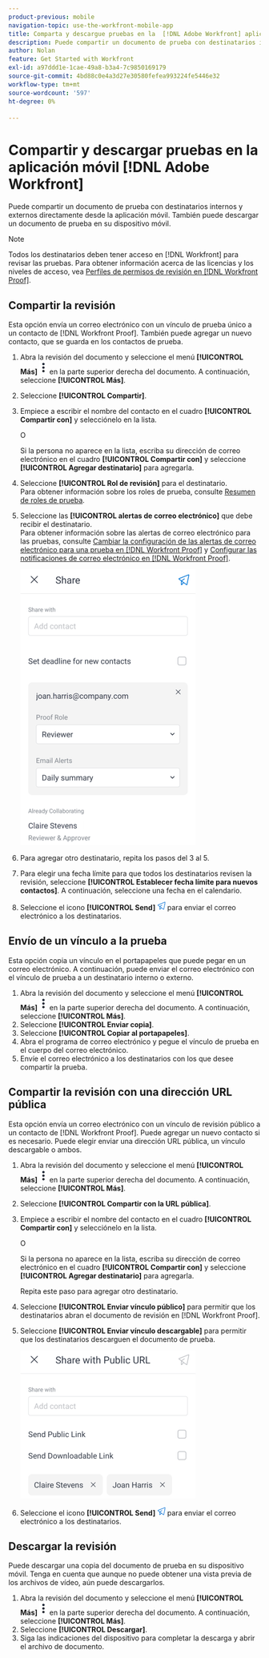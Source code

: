 ```yaml
---
product-previous: mobile
navigation-topic: use-the-workfront-mobile-app
title: Comparta y descargue pruebas en la  [!DNL Adobe Workfront] aplicación móvil
description: Puede compartir un documento de prueba con destinatarios internos y externos directamente desde la aplicación móvil. También puede descargar un documento de prueba en su dispositivo móvil.
author: Nolan
feature: Get Started with Workfront
exl-id: a97ddd1e-1cae-49a8-b3a4-7c9850169179
source-git-commit: 4bd88c0e4a3d27e30580fefea993224fe5446e32
workflow-type: tm+mt
source-wordcount: '597'
ht-degree: 0%

---
```


# Compartir y descargar pruebas en la aplicación móvil [!DNL Adobe Workfront]

Puede compartir un documento de prueba con destinatarios internos y externos directamente desde la aplicación móvil. También puede descargar un documento de prueba en su dispositivo móvil.

>[!NOTE]
>
>Todos los destinatarios deben tener acceso en [!DNL Workfront] para revisar las pruebas. Para obtener información acerca de las licencias y los niveles de acceso, vea [Perfiles de permisos de revisión en [!DNL Workfront Proof]](../../../workfront-proof/wp-acct-admin/account-settings/proof-perm-profiles-in-wp.md).

## Compartir la revisión

Esta opción envía un correo electrónico con un vínculo de prueba único a un contacto de [!DNL Workfront Proof]. También puede agregar un nuevo contacto, que se guarda en los contactos de prueba.

1. Abra la revisión del documento y seleccione el menú **[!UICONTROL Más]** ![Menú más](assets/mobile-verticalmoremenu-20x33.png) en la parte superior derecha del documento. A continuación, seleccione **[!UICONTROL Más]**.
1. Seleccione **[!UICONTROL Compartir]**.
1. Empiece a escribir el nombre del contacto en el cuadro **[!UICONTROL Compartir con]** y selecciónelo en la lista.

   O

   Si la persona no aparece en la lista, escriba su dirección de correo electrónico en el cuadro **[!UICONTROL Compartir con]** y seleccione **[!UICONTROL Agregar destinatario]** para agregarla.

1. Seleccione **[!UICONTROL Rol de revisión]** para el destinatario.\
   Para obtener información sobre los roles de prueba, consulte [Resumen de roles de prueba](../../../review-and-approve-work/proofing/proofing-overview/proof-roles.md).
1. Seleccione las **[!UICONTROL alertas de correo electrónico]** que debe recibir el destinatario.\
   Para obtener información sobre las alertas de correo electrónico para las pruebas, consulte [Cambiar la configuración de las alertas de correo electrónico para una prueba en [!DNL Workfront Proof]](../../../workfront-proof/wp-emailsntfctns/email-alerts/change-email-alert-settings-wp.md) y [Configurar las notificaciones de correo electrónico en [!DNL Workfront Proof]](../../../workfront-proof/wp-emailsntfctns/email-alerts/config-email-notification-settings-wp.md).

   ![Compartir pantalla](assets/mobile-shareproof-350x551.png)

1. Para agregar otro destinatario, repita los pasos del 3 al 5.
1. Para elegir una fecha límite para que todos los destinatarios revisen la revisión, seleccione **[!UICONTROL Establecer fecha límite para nuevos contactos]**. A continuación, seleccione una fecha en el calendario.
1. Seleccione el icono **[!UICONTROL Send]** ![Send icon](assets/mobile-send-icon-25x26.png) para enviar el correo electrónico a los destinatarios.

## Envío de un vínculo a la prueba

Esta opción copia un vínculo en el portapapeles que puede pegar en un correo electrónico. A continuación, puede enviar el correo electrónico con el vínculo de prueba a un destinatario interno o externo.

1. Abra la revisión del documento y seleccione el menú **[!UICONTROL Más]** ![Menú más](assets/mobile-verticalmoremenu-20x33.png) en la parte superior derecha del documento. A continuación, seleccione **[!UICONTROL Más]**.
1. Seleccione **[!UICONTROL Enviar copia]**.
1. Seleccione **[!UICONTROL Copiar al portapapeles]**.
1. Abra el programa de correo electrónico y pegue el vínculo de prueba en el cuerpo del correo electrónico.
1. Envíe el correo electrónico a los destinatarios con los que desee compartir la prueba.

## Compartir la revisión con una dirección URL pública

Esta opción envía un correo electrónico con un vínculo de revisión público a un contacto de [!DNL Workfront Proof]. Puede agregar un nuevo contacto si es necesario. Puede elegir enviar una dirección URL pública, un vínculo descargable o ambos.

1. Abra la revisión del documento y seleccione el menú **[!UICONTROL Más]** ![Menú más](assets/mobile-verticalmoremenu-20x33.png) en la parte superior derecha del documento. A continuación, seleccione **[!UICONTROL Más]**.
1. Seleccione **[!UICONTROL Compartir con la URL pública]**.
1. Empiece a escribir el nombre del contacto en el cuadro **[!UICONTROL Compartir con]** y selecciónelo en la lista.

   O

   Si la persona no aparece en la lista, escriba su dirección de correo electrónico en el cuadro **[!UICONTROL Compartir con]** y seleccione **[!UICONTROL Agregar destinatario]** para agregarla.

   Repita este paso para agregar otro destinatario.

1. Seleccione **[!UICONTROL Enviar vínculo público]** para permitir que los destinatarios abran el documento de revisión en [!DNL Workfront Proof].
1. Seleccione **[!UICONTROL Enviar vínculo descargable]** para permitir que los destinatarios descarguen el documento de prueba.

   ![[!UICONTROL Compartir con la pantalla de URL pública]](assets/mobile-sharepublicurl-proof-350x296.png)

1. Seleccione el icono **[!UICONTROL Send]** ![Send icon](assets/mobile-send-icon-25x26.png) para enviar el correo electrónico a los destinatarios.

## Descargar la revisión

Puede descargar una copia del documento de prueba en su dispositivo móvil. Tenga en cuenta que aunque no puede obtener una vista previa de los archivos de vídeo, aún puede descargarlos.

1. Abra la revisión del documento y seleccione el menú **[!UICONTROL Más]** ![Menú más](assets/mobile-verticalmoremenu-20x33.png) en la parte superior derecha del documento. A continuación, seleccione **[!UICONTROL Más]**.
1. Seleccione **[!UICONTROL Descargar]**.
1. Siga las indicaciones del dispositivo para completar la descarga y abrir el archivo de documento.
